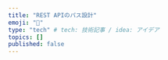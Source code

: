 ```yaml
---
title: "REST APIのパス設計"
emoji: "🤖"
type: "tech" # tech: 技術記事 / idea: アイデア
topics: []
published: false
---
```

